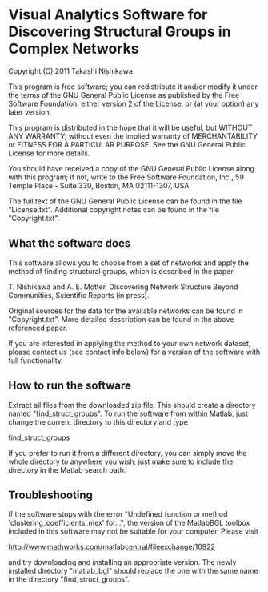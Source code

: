 # Visual Analytics Software for Discovering Structural Groups in Complex Networks

Copyright (C) 2011  Takashi Nishikawa
 
This program is free software; you can redistribute it and/or modify it under the terms of the GNU General Public License as published by the Free Software Foundation; either version 2 of the License, or (at your option) any later version.

This program is distributed in the hope that it will be useful, but WITHOUT ANY WARRANTY; without even the implied warranty of MERCHANTABILITY or FITNESS FOR A PARTICULAR PURPOSE.  See the GNU General Public License for more details.

You should have received a copy of the GNU General Public License along with this program; if not, write to the Free Software Foundation, Inc., 59 Temple Place - Suite 330, Boston, MA 02111-1307, USA. 

The full text of the GNU General Public License can be found in the file "License.txt".  Additional copyright notes can be found in the file "Copyright.txt".


## What the software does

This software allows you to choose from a set of networks and apply the method of finding structural groups, which is described in the paper

T. Nishikawa and A. E. Motter, Discovering Network Structure Beyond Communities, Scientific Reports (in press).

Original sources for the data for the available networks can be found in "Copyright.txt".  More detailed description can be found in the above referenced paper.

If you are interested in applying the method to your own network dataset, please contact us (see contact info below) for a version of the software with full functionality.


## How to run the software

Extract all files from the downloaded zip file.  This should create a directory named "find_struct_groups".  To run the software from within Matlab, just change the current directory to this directory and type

find_struct_groups

If you prefer to run it from a different directory, you can simply move the whole directory to anywhere you wish; just make sure to include the directory in the Matlab search path.


## Troubleshooting

If the software stops with the error "Undefined function or method 'clustering_coefficients_mex' for...", the version of the MatlabBGL toolbox included in this software may not be suitable for your computer.  Please visit 

http://www.mathworks.com/matlabcentral/fileexchange/10922

and try downloading and installing an appropriate version.  The newly installed directory "matlab_bgl" should replace the one with the same name in the directory "find_struct_groups".
